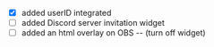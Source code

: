 - [x] added userID integrated
- [ ] added Discord server invitation widget
- [ ] added an html overlay on OBS -- (turn off widget)
